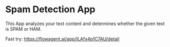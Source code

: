 # Spam Detection App

This App analyzes your text content and determines whether the given text is SPAM or HAM.

Fast try: https://flowagent.ai/app/ILAfx4p1C7AU/detail
